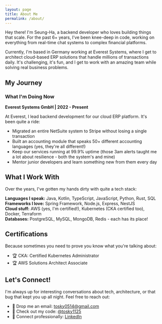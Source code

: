 ```yaml
---
layout: page
title: About Me
permalink: /about/
---
```


Hey there! I'm Seung-Ha, a backend developer who loves building things that scale. For the past 6+ years, I've been knee-deep in code, working on everything from real-time chat systems to complex financial platforms.

Currently, I'm based in Germany working at Everest Systems, where I get to architect cloud-based ERP solutions that handle millions of transactions daily. It's challenging, it's fun, and I get to work with an amazing team while solving real business problems.

## My Journey

### What I'm Doing Now
**Everest Systems GmbH | 2022 - Present**

At Everest, I lead backend development for our cloud ERP platform. It's been quite a ride:

- Migrated an entire NetSuite system to Stripe without losing a single transaction
- Built an accounting module that speaks 50+ different accounting languages (yes, they're all different!)
- Keep our services running at 99.9% uptime (those 3am alerts taught me a lot about resilience - both the system's and mine)
- Mentor junior developers and learn something new from them every day


## What I Work With

Over the years, I've gotten my hands dirty with quite a tech stack:

**Languages I speak:** Java, Kotlin, TypeScript, JavaScript, Python, Rust, SQL  
**Frameworks I love:** Spring Framework, Node.js, Express, NestJS  
**Cloud stuff:** AWS (yes, I'm certified!), Kubernetes (CKA certified too), Docker, Terraform  
**Databases:** PostgreSQL, MySQL, MongoDB, Redis - each has its place!

## Certifications
Because sometimes you need to prove you know what you're talking about:
- 🏆 CKA: Certified Kubernetes Administrator
- 🏆 AWS Solutions Architect Associate

## Let's Connect!

I'm always up for interesting conversations about tech, architecture, or that bug that kept you up all night. Feel free to reach out:

- 📧 Drop me an email: [tosky0514@gmail.com](mailto:tosky0514@gmail.com)
- 🐙 Check out my code: [@tosky1125](https://github.com/tosky1125)
- 💼 Connect professionally: [LinkedIn](https://linkedin.com/in/yourprofile)

